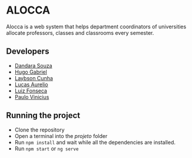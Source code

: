 # ALOCCA

Alocca is a web system that helps department coordinators of universities allocate professors, classes and classrooms every  semester.

## Developers

* [Dandara Souza](https://github.com/dandaramcsousa)
* [Hugo Gabriel](https://github.com/hugogbs)
* [Laybson Cunha](https://github.com/laybson)
* [Lucas Aurelio](https://github.com/LucasAurelio)
* [Luiz Fonseca](https://github.com/fonluiz)
* [Paulo Vinicius](https://github.com/paul0vinicius)

## Running the project

* Clone the repository
* Open a terminal into the _projeto_ folder
* Run `npm install` and wait while all the dependencies are installed.
* Run `npm start` or `ng serve`
